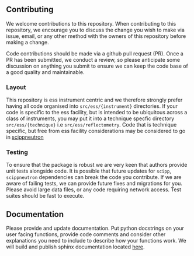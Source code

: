 ## Contributing

We welcome contributions to this repository. When contributing to this repository, we encourage you to discuss the change you wish to make via issue, email, or any other method with the owners of this repository before making a change.

Code contributions should be made via a github pull request (PR).
Once a PR has been submitted, we conduct a review, so please anticipate some discussion on anything you submit to ensure we can keep the code base of a good quality and maintainable.

### Layout

This repository is ess instrument centric and we therefore strongly prefer having all code organised into `src/ess/{instrument}` directories.
If your code is specific to the ess facility, but is intended to be ubiquitous across a class of instruments, you may put it into a technique specfic directory `src/ess/{technique}` i.e `src/ess/reflectometry`.
Code that is technique specific, but free from ess facility considerations may be considered to go in [scippneutron](https://github.com/scipp/scippneutron)

### Testing

To ensure that the package is robust we are very keen that authors provide unit tests alongside code.
It is possible that future updates for `scipp`, `scippneutron` dependencies can break the code you contribute.
If we are aware of failing tests, we can provide future fixes and migrations for you. Please avoid large data files, or any code requiring network access.
Test suites should be fast to execute.

## Documentation

Please provide and update documentation.
Put python docstrings on your user facing functions, provide code comments and consider other explanations you need to include to describe how your functions work.
We will build and publish sphinx documentation located [here](https://github.com/scipp/ess/tree/main/docs).
